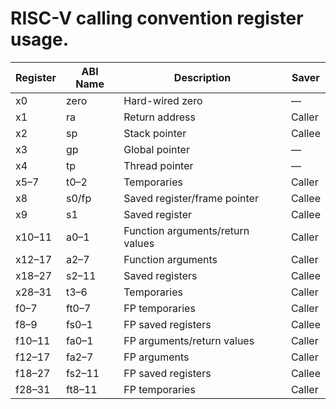 # RISC-V calling convention register usage.

| Register | ABI Name | Description                      | Saver  |
| -------- | -------- | -------------------------------- | ------ |
| x0       | zero     | Hard-wired zero                  | —      |
| x1       | ra       | Return address                   | Caller |
| x2       | sp       | Stack pointer                    | Callee |
| x3       | gp       | Global pointer                   | —      |
| x4       | tp       | Thread pointer                   | —      |
| x5–7     | t0–2     | Temporaries                      | Caller |
| x8       | s0/fp    | Saved register/frame pointer     | Callee |
| x9       | s1       | Saved register                   | Callee |
| x10–11   | a0–1     | Function arguments/return values | Caller |
| x12–17   | a2–7     | Function arguments               | Caller |
| x18–27   | s2–11    | Saved registers                  | Callee |
| x28–31   | t3–6     | Temporaries                      | Caller |
| f0–7     | ft0–7    | FP temporaries                   | Caller |
| f8–9     | fs0–1    | FP saved registers               | Callee |
| f10–11   | fa0–1    | FP arguments/return values       | Caller |
| f12–17   | fa2–7    | FP arguments                     | Caller |
| f18–27   | fs2–11   | FP saved registers               | Callee |
| f28–31   | ft8–11   | FP temporaries                   | Caller |


